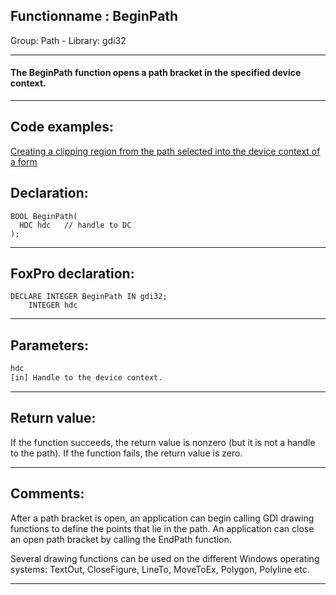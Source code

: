 <link rel="stylesheet" type="text/css" href="../../css/win32api.css">  
<link rel="stylesheet" href="https://cdnjs.cloudflare.com/ajax/libs/font-awesome/4.7.0/css/font-awesome.min.css">

## Functionname : BeginPath
Group: Path - Library: gdi32    
***  


#### The BeginPath function opens a path bracket in the specified device context.
***  


## Code examples:
[Creating a clipping region from the path selected into the device context of a form](../../samples/sample_144.md)  

## Declaration:
```foxpro  
BOOL BeginPath(
  HDC hdc   // handle to DC
);  
```  
***  


## FoxPro declaration:
```foxpro  
DECLARE INTEGER BeginPath IN gdi32;
	INTEGER hdc  
```  
***  


## Parameters:
```txt  
hdc
[in] Handle to the device context.  
```  
***  


## Return value:
If the function succeeds, the return value is nonzero (but it is not a handle to the path). If the function fails, the return value is zero. 
  
***  


## Comments:
After a path bracket is open, an application can begin calling GDI drawing functions to define the points that lie in the path. An application can close an open path bracket by calling the EndPath function.   
  
Several drawing functions can be used on the different Windows operating systems: TextOut, CloseFigure, LineTo, MoveToEx, Polygon, Polyline etc.  
  
***  

